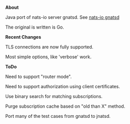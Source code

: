 **About**

Java port of nats-io server gnatsd. See [nats-io gnatsd](github.com/nats-io/gnatsd)

The original is written is Go.

**Recent Changes**

TLS connections are now fully supported.

Most simple options, like 'verbose' work. 

**ToDo**

Need to support "router mode".

Need to support authorization using client certificates.

Use binary search for matching subscriptions.

Purge subscription cache based on "old than X" method.

Port many of the test cases from gnatsd to jnatsd.